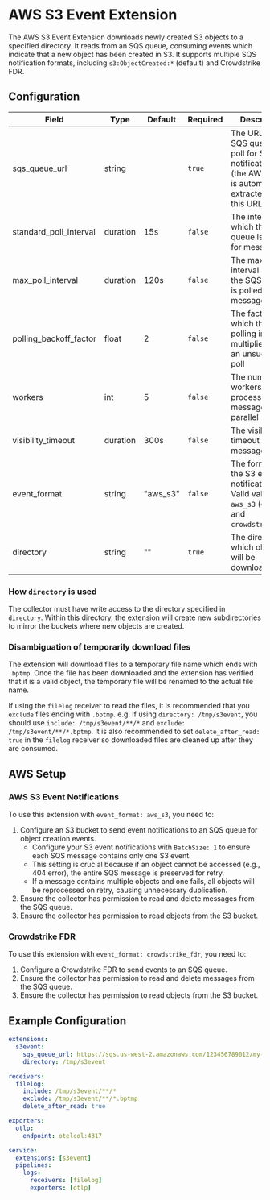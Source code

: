 # AWS S3 Event Extension

The AWS S3 Event Extension downloads newly created S3 objects to a specified directory. It reads from an SQS queue, consuming events which indicate that a new object has been created in S3. It supports multiple SQS notification formats, including `s3:ObjectCreated:*` (default) and Crowdstrike FDR.

## Configuration

| Field                  | Type   | Default | Required | Description |
|------------------------|--------|---------|----------|-------------|
| sqs_queue_url          | string |         | `true`   | The URL of the SQS queue to poll for S3 event notifications (the AWS region is automatically extracted from this URL) |
| standard_poll_interval | duration | 15s   | `false`  | The interval at which the SQS queue is polled for messages |
| max_poll_interval      | duration | 120s   | `false`  | The maximum interval at which the SQS queue is polled for messages |
| polling_backoff_factor | float    | 2     | `false`  | The factor by which the polling interval is multiplied after an unsuccessful poll |
| workers                | int      | 5     | `false`  | The number of workers to process messages in parallel |
| visibility_timeout     | duration | 300s  | `false`  | The visibility timeout for SQS messages |
| event_format           | string   | "aws_s3"    | `false`   | The format of the S3 event notifications. Valid values are `aws_s3` (default) and `crowdstrike_fdr`. |
| directory              | string   | ""    | `true`   | The directory to which objects will be downloaded. |

### How `directory` is used

The collector must have write access to the directory specified in `directory`. Within this directory, the extension will create new subdirectories to mirror the buckets where new objects are created.

### Disambiguation of temporarily download files

The extension will download files to a temporary file name which ends with `.bptmp`. Once the file has been downloaded and the extension has verified that it is a valid object, the temporary file will be renamed to the actual file name.

If using the `filelog` receiver to read the files, it is recommended that you `exclude` files ending with `.bptmp`. e.g. If using `directory: /tmp/s3event`, you should use `include: /tmp/s3event/**/*` and `exclude: /tmp/s3event/**/*.bptmp`. It is also recommended to set `delete_after_read: true` in the `filelog` receiver so downloaded files are cleaned up after they are consumed.

## AWS Setup

### AWS S3 Event Notifications

To use this extension with `event_format: aws_s3`, you need to:

1. Configure an S3 bucket to send event notifications to an SQS queue for object creation events.
   - Configure your S3 event notifications with `BatchSize: 1` to ensure each SQS message contains only one S3 event.
   - This setting is crucial because if an object cannot be accessed (e.g., 404 error), the entire SQS message is preserved for retry.
   - If a message contains multiple objects and one fails, all objects will be reprocessed on retry, causing unnecessary duplication.
2. Ensure the collector has permission to read and delete messages from the SQS queue.
3. Ensure the collector has permission to read objects from the S3 bucket.

### Crowdstrike FDR

To use this extension with `event_format: crowdstrike_fdr`, you need to:

1. Configure a Crowdstrike FDR to send events to an SQS queue.
2. Ensure the collector has permission to read and delete messages from the SQS queue.
3. Ensure the collector has permission to read objects from the S3 bucket.


## Example Configuration

```yaml
extensions:
  s3event:
    sqs_queue_url: https://sqs.us-west-2.amazonaws.com/123456789012/my-queue
    directory: /tmp/s3event

receivers:
  filelog:
    include: /tmp/s3event/**/*
    exclude: /tmp/s3event/**/*.bptmp
    delete_after_read: true

exporters:
  otlp:
    endpoint: otelcol:4317

service:
  extensions: [s3event]
  pipelines:
    logs:
      receivers: [filelog]
      exporters: [otlp]
```

